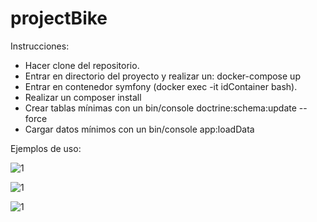 # projectBike


Instrucciones:

- Hacer clone del repositorio.
- Entrar en directorio del proyecto y realizar un: docker-compose up
- Entrar en contenedor symfony (docker exec -it idContainer bash).
- Realizar un composer install
- Crear tablas mínimas con un bin/console doctrine:schema:update --force
- Cargar datos mínimos con un bin/console app:loadData

Ejemplos de uso:

![1](https://i.ibb.co/vJvjbNJ/Captura-de-pantalla-de-2021-12-19-16-54-22.png)

![1](https://i.ibb.co/gDNWKy9/Captura-de-pantalla-de-2021-12-19-16-54-09.png)

![1](https://i.ibb.co/f4bS6c9/Captura-de-pantalla-de-2021-12-19-16-51-24.png)
